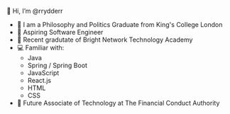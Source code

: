  👋 Hi, I’m @rrydderr
- 👀 I am a Philosophy and Politics Graduate from King's College London
- 🐘 Aspiring Software Engineer
- 🌱 Recent gradutate of Bright Network Technology Academy
- 💻 Familiar with: 
  - Java
  - Spring / Spring Boot
  - JavaScript
  - React.js
  - HTML
  - CSS
 - 💼 Future Associate of Technology at The Financial Conduct Authority

<!---
rrydderr/rrydderr is a ✨ special ✨ repository because its `README.md` (this file) appears on your GitHub profile.
You can click the Preview link to take a look at your changes.
--->
